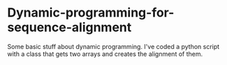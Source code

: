 # Dynamic-programming-for-sequence-alignment
Some basic stuff about dynamic programming. I've coded a python script with a class that gets two arrays and creates the alignment of them.
